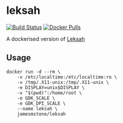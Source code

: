 # leksah
 [![Build Status](https://travis-ci.org/jamesmstone/dockerfiles.svg?branch=master)](https://travis-ci.org/jamesmstone/dockerfiles) [![Docker Pulls](https://img.shields.io/docker/pulls/jamesmstone/leksah.svg?maxAge=2592000)](https://hub.docker.com/r/jamesmstone/leksah/)
 
A dockerised version of [Leksah](http://leksah.org/)
## Usage
```
docker run -d --rm \
	-v /etc/localtime:/etc/localtime:ro \
	-v /tmp/.X11-unix:/tmp/.X11-unix \
	-e DISPLAY=unix$DISPLAY \
	-v "$(pwd)":/home/root \
	-e GDK_SCALE \
	-e GDK_DPI_SCALE \
	--name leksah \
	jamesmstone/leksah
```
